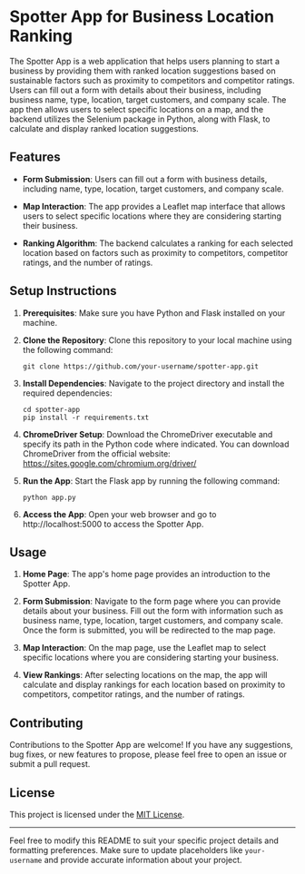 # Spotter App for Business Location Ranking

The Spotter App is a web application that helps users planning to start a business by providing them with ranked location suggestions based on sustainable factors such as proximity to competitors and competitor ratings. Users can fill out a form with details about their business, including business name, type, location, target customers, and company scale. The app then allows users to select specific locations on a map, and the backend utilizes the Selenium package in Python, along with Flask, to calculate and display ranked location suggestions.

## Features

- **Form Submission**: Users can fill out a form with business details, including name, type, location, target customers, and company scale.

- **Map Interaction**: The app provides a Leaflet map interface that allows users to select specific locations where they are considering starting their business.

- **Ranking Algorithm**: The backend calculates a ranking for each selected location based on factors such as proximity to competitors, competitor ratings, and the number of ratings.


## Setup Instructions

1. **Prerequisites**: Make sure you have Python and Flask installed on your machine.

2. **Clone the Repository**: Clone this repository to your local machine using the following command:
   
   ```
   git clone https://github.com/your-username/spotter-app.git
   ```

3. **Install Dependencies**: Navigate to the project directory and install the required dependencies:

   ```
   cd spotter-app
   pip install -r requirements.txt
   ```

4. **ChromeDriver Setup**: Download the ChromeDriver executable and specify its path in the Python code where indicated. You can download ChromeDriver from the official website: https://sites.google.com/chromium.org/driver/

5. **Run the App**: Start the Flask app by running the following command:

   ```
   python app.py
   ```

6. **Access the App**: Open your web browser and go to http://localhost:5000 to access the Spotter App.

## Usage

1. **Home Page**: The app's home page provides an introduction to the Spotter App.

2. **Form Submission**: Navigate to the form page where you can provide details about your business. Fill out the form with information such as business name, type, location, target customers, and company scale. Once the form is submitted, you will be redirected to the map page.

3. **Map Interaction**: On the map page, use the Leaflet map to select specific locations where you are considering starting your business.

4. **View Rankings**: After selecting locations on the map, the app will calculate and display rankings for each location based on proximity to competitors, competitor ratings, and the number of ratings.

## Contributing

Contributions to the Spotter App are welcome! If you have any suggestions, bug fixes, or new features to propose, please feel free to open an issue or submit a pull request.

## License

This project is licensed under the [MIT License](LICENSE).

---

Feel free to modify this README to suit your specific project details and formatting preferences. Make sure to update placeholders like `your-username` and provide accurate information about your project.
